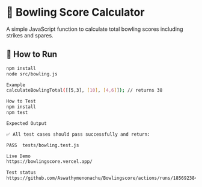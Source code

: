 # 🎳 Bowling Score Calculator

A simple JavaScript function to calculate total bowling scores including strikes and spares.

## 🚀 How to Run
```bash
npm install
node src/bowling.js

Example
calculateBowlingTotal([[5,3], [10], [4,6]]); // returns 38

How to Test
npm install
npm test

Expected Output

✅ All test cases should pass successfully and return:

PASS  tests/bowling.test.js

Live Demo
https://bowlingscore.vercel.app/

Test status
https://github.com/Aswathymenonachu/Bowlingscore/actions/runs/18569238407/job/52938570796
